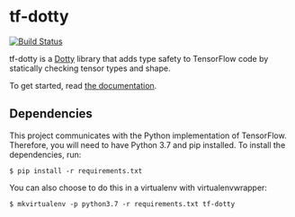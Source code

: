 # tf-dotty

[![Build Status](https://travis-ci.com/MaximeKjaer/tf-dotty.svg?branch=master)](https://travis-ci.com/MaximeKjaer/tf-dotty)

tf-dotty is a [Dotty](https://github.com/lampepfl/dotty) library that adds type safety to TensorFlow code by statically checking tensor types and shape.

To get started, read [the documentation](https://maximekjaer.github.io/tf-dotty/docs/getting-started.html).

## Dependencies

This project communicates with the Python implementation of TensorFlow. Therefore, you will need to have Python 3.7 and pip installed. To install the dependencies, run:

```console
$ pip install -r requirements.txt
```

You can also choose to do this in a virtualenv with virtualenvwrapper:

```console
$ mkvirtualenv -p python3.7 -r requirements.txt tf-dotty
```
